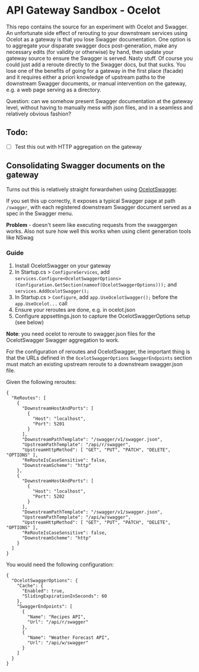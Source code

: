 # API Gateway Sandbox - Ocelot

This repo contains the source for an experiment with Ocelot and Swagger. An unfortunate side effect of rerouting to your downstream services using Ocelot as a gateway
is that you lose Swagger documentation. One option is to aggregate your disparate swagger docs post-generation, make any necessary edits (for validity or otherwise) by
hand, then update your gateway source to ensure the Swagger is served. Nasty stuff. Of course you could just add a reroute directly to the Swagger docs, but that sucks.
You lose one of the benefits of going for a gateway in the first place (facade) and it requires either a priori knowledge of upstream paths to the downstream Swagger
documents, or manual intervention on the gateway, e.g. a web page serving as a directory. 

Question: can we somehow present Swagger documentation at the gateway level, without having to manually mess with json files, and in a seamless and relatively obvious fashion?

## Todo:

* [ ] Test this out with HTTP aggregation on the gateway

## Consolidating Swagger documents on the gateway

Turns out this is relatively straight forwardwhen using [OcelotSwagger](https://github.com/Rwing/OcelotSwagger).

If you set this up correctly, it exposes a typical Swagger page at path `/swagger`, with each registered downstream Swagger document served as a spec in the Swagger menu.

**Problem** - doesn't seem like executing requests from the swaggergen works. Also not sure how well this works when using client generation tools like NSwag

### Guide

1. Install OcelotSwagger on your gateway
2. In Startup.cs > `ConfigureServices`, add `services.Configure<OcelotSwaggerOptions>(Configuration.GetSection(nameof(OcelotSwaggerOptions)));` and `services.AddOcelotSwagger();`
3. In Startup.cs > `Configure`, add `app.UseOcelotSwagger();` before the `app.UseOcelot...` call
4. Ensure your reroutes are done, e.g. in ocelot.json
4. Configure appsettings.json to capture the OcelotSwaggerOptions setup (see below)

**Note**: you need ocelot to reroute to swagger.json files for the OcelotSwagger Swagger aggregation to work.

For the configuration of reroutes and OcelotSwagger, the important thing is that the URLs defined in the `OcelotSwaggerOptions` `SwaggerEndpoints` section must match an existing 
upstream reroute to a downstream swagger.json file.

Given the following reroutes:

````
{
  "ReRoutes": [
    {
      "DownstreamHostAndPorts": [
        {
          "Host": "localhost",
          "Port": 5201
        }
      ],
      "DownstreamPathTemplate": "/swagger/v1/swagger.json",
      "UpstreamPathTemplate": "/api/r/swagger",
      "UpstreamHttpMethod": [ "GET", "PUT", "PATCH", "DELETE", "OPTIONS" ],
      "ReRouteIsCaseSensitive": false,
      "DownstreamScheme": "http"
    },
    {
      "DownstreamHostAndPorts": [
        {
          "Host": "localhost",
          "Port": 5202
        }
      ],
      "DownstreamPathTemplate": "/swagger/v1/swagger.json",
      "UpstreamPathTemplate": "/api/w/swagger",
      "UpstreamHttpMethod": [ "GET", "PUT", "PATCH", "DELETE", "OPTIONS" ],
      "ReRouteIsCaseSensitive": false,
      "DownstreamScheme": "http"
    }
  ]
}
````

You would need the following configuration:

````
{
  "OcelotSwaggerOptions": {
    "Cache": {
      "Enabled": true,
      "SlidingExpirationInSeconds": 60
    },
    "SwaggerEndpoints": [
      {
        "Name": "Recipes API",
        "Url": "/api/r/swagger"
      },
      {
        "Name": "Weather Forecast API",
        "Url": "/api/w/swagger"
      }
    ]
  }
}
````
